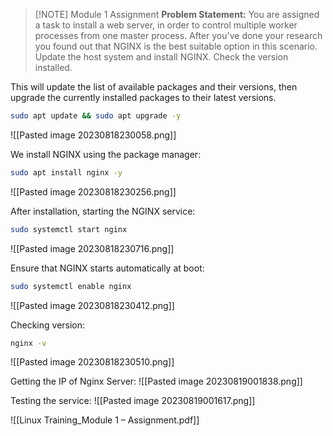
> [!NOTE] Module 1 Assignment 
> **Problem Statement:** 
> You are assigned a task to install a web server, in order to control multiple worker processes from one master process. After you've done your research you found out that NGINX is the best suitable option in this scenario. Update the host system and install NGINX. Check the version installed.

This will update the list of available packages and their versions, then upgrade the currently installed packages to their latest versions.
```bash
sudo apt update && sudo apt upgrade -y
```
![[Pasted image 20230818230058.png]]

We install NGINX using the package manager:
```bash
sudo apt install nginx -y
```
![[Pasted image 20230818230256.png]]

After installation, starting the NGINX service:
```bash
sudo systemctl start nginx
```
![[Pasted image 20230818230716.png]]

Ensure that NGINX starts automatically at boot:
```bash
sudo systemctl enable nginx
```
![[Pasted image 20230818230412.png]]

Checking version:
```bash
nginx -v
```
![[Pasted image 20230818230510.png]]

Getting the IP of Nginx Server:
![[Pasted image 20230819001838.png]]

Testing the service:
![[Pasted image 20230819001617.png]]


![[Linux Training_Module 1 – Assignment.pdf]]